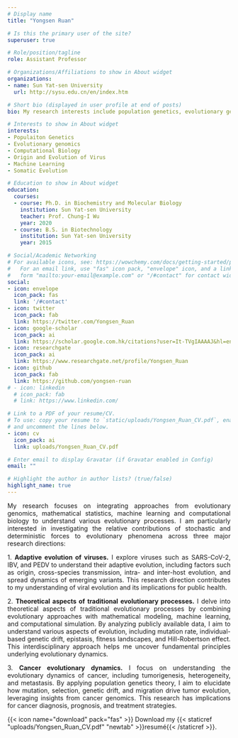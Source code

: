 ```yaml
---
# Display name
title: "Yongsen Ruan"

# Is this the primary user of the site?
superuser: true

# Role/position/tagline
role: Assistant Professor

# Organizations/Affiliations to show in About widget
organizations:
- name: Sun Yat-sen University
  url: http://sysu.edu.cn/en/index.htm

# Short bio (displayed in user profile at end of posts)
bio: My research interests include population genetics, evolutionary genomics, origin and evolution of virus，somatic evolution

# Interests to show in About widget
interests:
- Populaiton Genetics
- Evolutionary genomics
- Computational Biology
- Origin and Evolution of Virus
- Machine Learning
- Somatic Evolution

# Education to show in About widget
education:
  courses:
  - course: Ph.D. in Biochemistry and Molecular Biology
    institution: Sun Yat-sen University
    teacher: Prof. Chung-I Wu
    year: 2020
  - course: B.S. in Biotechnology
    institution: Sun Yat-sen University
    year: 2015

# Social/Academic Networking
# For available icons, see: https://wowchemy.com/docs/getting-started/page-builder/#icons
#   For an email link, use "fas" icon pack, "envelope" icon, and a link in the
#   form "mailto:your-email@example.com" or "/#contact" for contact widget.
social:
- icon: envelope
  icon_pack: fas
  link: '/#contact'
- icon: twitter
  icon_pack: fab
  link: https://twitter.com/Yongsen_Ruan
- icon: google-scholar
  icon_pack: ai
  link: https://scholar.google.com.hk/citations?user=It-TVgIAAAAJ&hl=en
- icon: researchgate
  icon_pack: ai
  link: https://www.researchgate.net/profile/Yongsen_Ruan
- icon: github
  icon_pack: fab
  link: https://github.com/yongsen-ruan
# - icon: linkedin
  # icon_pack: fab
  # link: https://www.linkedin.com/

# Link to a PDF of your resume/CV.
# To use: copy your resume to `static/uploads/Yongsen_Ruan_CV.pdf`, enable `ai` icons in `params.toml`, 
# and uncomment the lines below.
- icon: cv
  icon_pack: ai
  link: uploads/Yongsen_Ruan_CV.pdf

# Enter email to display Gravatar (if Gravatar enabled in Config)
email: ""

# Highlight the author in author lists? (true/false)
highlight_name: true
---
```


<p style="text-align: justify">My research focuses on integrating approaches from evolutionary genomics, mathematical statistics, machine learning and computational biology to understand various evolutionary processes. I am particularly interested in investigating the relative contributions of stochastic and deterministic forces to evolutionary phenomena across three major research directions:</p>  
<p style="text-align: justify">1.	<b>Adaptive evolution of viruses.</b> I explore viruses such as SARS-CoV-2, IBV, and PEDV to understand their adaptive evolution, including factors such as origin, cross-species transmission, intra- and inter-host evolution, and spread dynamics of emerging variants. This research direction contributes to my understanding of viral evolution and its implications for public health.</p>  
<p style="text-align: justify">2.	<b>Theoretical aspects of traditional evolutionary processes.</b> I delve into theoretical aspects of traditional evolutionary processes by combining evolutionary approaches with mathematical modeling, machine learning, and computational simulation. By analyzing publicly available data, I aim to understand various aspects of evolution, including mutation rate, individual-based genetic drift, epistasis, fitness landscapes, and Hill-Robertson effect. This interdisciplinary approach helps me uncover fundamental principles underlying evolutionary dynamics.</p>
<p style="text-align: justify">3.	<b>Cancer evolutionary dynamics.</b> I focus on understanding the evolutionary dynamics of cancer, including tumorigenesis, heterogeneity, and metastasis. By applying population genetics theory, I aim to elucidate how mutation, selection, genetic drift, and migration drive tumor evolution, leveraging insights from cancer genomics. This research has implications for cancer diagnosis, prognosis, and treatment strategies.</p>


{{< icon name="download" pack="fas" >}} Download my {{< staticref "uploads/Yongsen_Ruan_CV.pdf" "newtab" >}}resumé{{< /staticref >}}.
